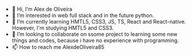 - 👋 Hi, I’m Alex de Oliveira
- 👀 I’m interested in web full stack and in the future python.
- 🌱 I’m currently learning HMTL5, CSS3, JS, TS, React and React-native. However, I'm studying HMTL5 and CSS3.
- 💞️ I’m looking to collaborate on ssome project to learning some new things and codes, because i have no experience with programming. 
- 📫 How to reach me AlexdeOliveira85

<!---
AlexdeOliveira85/AlexdeOliveira85 is a ✨ special ✨ repository because its `README.md` (this file) appears on your GitHub profile.
You can click the Preview link to take a look at your changes.
--->
